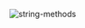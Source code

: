 ![string-methods](https://user-images.githubusercontent.com/61537853/153738357-c04e4b88-1f98-4351-b338-fcb18b9270f0.png)
